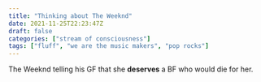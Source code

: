 ```yaml
---
title: "Thinking about The Weeknd"
date: 2021-11-25T22:23:47Z
draft: false
categories: ["stream of consciousness"]
tags: ["fluff", "we are the music makers", "pop rocks"]
---
```


The Weeknd telling his GF that she __deserves__ a BF who would die for her. 
